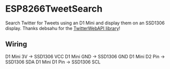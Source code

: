 # ESP8266TweetSearch
 Search Twitter for Tweets using an D1 Mini and display them on an SSD1306 display.
 Thanks debsahu for the [TwitterWebAPI library](https://github.com/debsahu/TwitterWebAPI)!

## Wiring
   D1 Mini 3V -> SSD1306 VCC
   D1 Mini GND -> SSD1306 GND
   D1 Mini D2 Pin -> SSD1306 SDA
   D1 Mini D1 Pin -> SSD1306 SCL